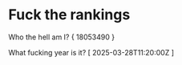 # Fuck the rankings

Who the hell am I?
{ 18053490 }

What fucking year is it?
[ 2025-03-28T11:20:00Z ]
